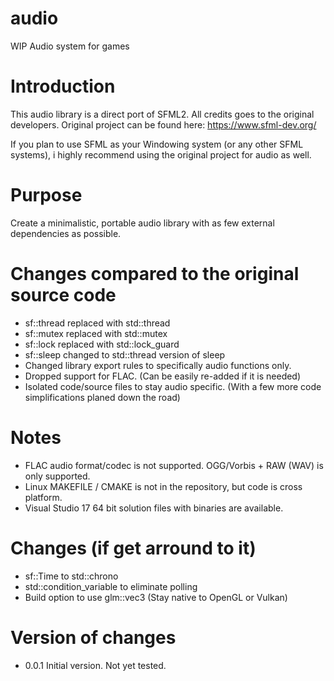 # audio
WIP Audio system for games



# Introduction

This audio library is a direct port of SFML2. All credits goes to the original developers. Original project can be found here: https://www.sfml-dev.org/

If you plan to use SFML as your Windowing system (or any other SFML systems), i highly recommend using the original project for audio as well.

# Purpose

Create a minimalistic, portable audio library with as few external dependencies as possible.


# Changes compared to the original source code
* sf::thread replaced with std::thread
* sf::mutex replaced with std::mutex
* sf::lock replaced with std::lock_guard
* sf::sleep changed to std::thread version of sleep
* Changed library export rules to specifically audio functions only. 
* Dropped support for FLAC. (Can be easily re-added if it is needed)
* Isolated code/source files to stay audio specific. (With a few more code simplifications planed down the road)



# Notes

* FLAC audio format/codec is not supported. OGG/Vorbis + RAW (WAV) is only supported.
* Linux MAKEFILE / CMAKE is not in the repository, but code is cross platform.
* Visual Studio 17 64 bit solution files with binaries are available.

# Changes (if get arround to it)

* sf::Time to std::chrono
* std::condition_variable to eliminate polling
* Build option to use glm::vec3 (Stay native to OpenGL or Vulkan)


# Version of changes

* 0.0.1
Initial version. Not yet tested. 
